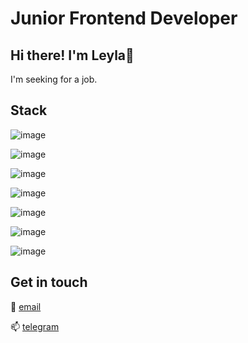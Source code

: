 
# Junior Frontend Developer

## Hi there! I'm Leyla🪷

I'm seeking for a job.

## Stack
![image]({https://img.shields.io/badge/CSS3-1572B6?style=for-the-badge&logo=css3&logoColor=white})

![image]({https://img.shields.io/badge/HTML5-E34F26?style=for-the-badge&logo=html5&logoColor=white})

![image]({https://img.shields.io/badge/JavaScript-323330?style=for-the-badge&logo=javascript&logoColor=F7DF1E})

![image]({https://img.shields.io/badge/TypeScript-007ACC?style=for-the-badge&logo=typescript&logoColor=white})

![image]({https://img.shields.io/badge/React-20232A?style=for-the-badge&logo=react&logoColor=61DAFB})

![image]({https://img.shields.io/badge/GIT-E44C30?style=for-the-badge&logo=git&logoColor=white})

![image]({https://img.shields.io/badge/Redux-593D88?style=for-the-badge&logo=redux&logoColor=white})


## Get in touch
📨 [email](lejla.eyvazova@gmail.com)

📫 [telegram](https://t.me/laylaeyvazova)


